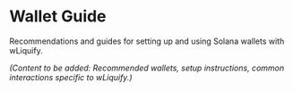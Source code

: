 # Wallet Guide

Recommendations and guides for setting up and using Solana wallets with wLiquify.

*(Content to be added: Recommended wallets, setup instructions, common interactions specific to wLiquify.)* 